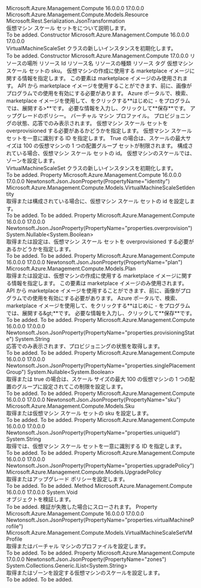 <Type Name="VirtualMachineScaleSet" FullName="Microsoft.Azure.Management.Compute.Models.VirtualMachineScaleSet">
  <TypeSignature Language="C#" Value="public class VirtualMachineScaleSet : Microsoft.Azure.Management.Compute.Models.Resource" />
  <TypeSignature Language="ILAsm" Value=".class public auto ansi beforefieldinit VirtualMachineScaleSet extends Microsoft.Azure.Management.Compute.Models.Resource" />
  <TypeSignature Language="DocId" Value="T:Microsoft.Azure.Management.Compute.Models.VirtualMachineScaleSet" />
  <TypeSignature Language="VB.NET" Value="Public Class VirtualMachineScaleSet&#xA;Inherits Resource" />
  <TypeSignature Language="F#" Value="type VirtualMachineScaleSet = class&#xA;    inherit Resource" />
  <AssemblyInfo>
    <AssemblyName>Microsoft.Azure.Management.Compute</AssemblyName>
    <AssemblyVersion>16.0.0.0</AssemblyVersion>
    <AssemblyVersion>17.0.0.0</AssemblyVersion>
  </AssemblyInfo>
  <Base>
    <BaseTypeName>Microsoft.Azure.Management.Compute.Models.Resource</BaseTypeName>
  </Base>
  <Interfaces />
  <Attributes>
    <Attribute>
      <AttributeName>Microsoft.Rest.Serialization.JsonTransformation</AttributeName>
    </Attribute>
  </Attributes>
  <Docs>
    <summary>
            仮想マシン スケール セットをについて説明します。
            </summary>
    <remarks>To be added.</remarks>
  </Docs>
  <Members>
    <Member MemberName=".ctor">
      <MemberSignature Language="C#" Value="public VirtualMachineScaleSet ();" />
      <MemberSignature Language="ILAsm" Value=".method public hidebysig specialname rtspecialname instance void .ctor() cil managed" />
      <MemberSignature Language="DocId" Value="M:Microsoft.Azure.Management.Compute.Models.VirtualMachineScaleSet.#ctor" />
      <MemberSignature Language="VB.NET" Value="Public Sub New ()" />
      <MemberType>Constructor</MemberType>
      <AssemblyInfo>
        <AssemblyName>Microsoft.Azure.Management.Compute</AssemblyName>
        <AssemblyVersion>16.0.0.0</AssemblyVersion>
        <AssemblyVersion>17.0.0.0</AssemblyVersion>
      </AssemblyInfo>
      <Parameters />
      <Docs>
        <summary>
            VirtualMachineScaleSet クラスの新しいインスタンスを初期化します。
            </summary>
        <remarks>To be added.</remarks>
      </Docs>
    </Member>
    <Member MemberName=".ctor">
      <MemberSignature Language="C#" Value="public VirtualMachineScaleSet (string location, string id = null, string name = null, string type = null, System.Collections.Generic.IDictionary&lt;string,string&gt; tags = null, Microsoft.Azure.Management.Compute.Models.Sku sku = null, Microsoft.Azure.Management.Compute.Models.Plan plan = null, Microsoft.Azure.Management.Compute.Models.UpgradePolicy upgradePolicy = null, Microsoft.Azure.Management.Compute.Models.VirtualMachineScaleSetVMProfile virtualMachineProfile = null, string provisioningState = null, Nullable&lt;bool&gt; overprovision = null, string uniqueId = null, Nullable&lt;bool&gt; singlePlacementGroup = null, Microsoft.Azure.Management.Compute.Models.VirtualMachineScaleSetIdentity identity = null, System.Collections.Generic.IList&lt;string&gt; zones = null);" />
      <MemberSignature Language="ILAsm" Value=".method public hidebysig specialname rtspecialname instance void .ctor(string location, string id, string name, string type, class System.Collections.Generic.IDictionary`2&lt;string, string&gt; tags, class Microsoft.Azure.Management.Compute.Models.Sku sku, class Microsoft.Azure.Management.Compute.Models.Plan plan, class Microsoft.Azure.Management.Compute.Models.UpgradePolicy upgradePolicy, class Microsoft.Azure.Management.Compute.Models.VirtualMachineScaleSetVMProfile virtualMachineProfile, string provisioningState, valuetype System.Nullable`1&lt;bool&gt; overprovision, string uniqueId, valuetype System.Nullable`1&lt;bool&gt; singlePlacementGroup, class Microsoft.Azure.Management.Compute.Models.VirtualMachineScaleSetIdentity identity, class System.Collections.Generic.IList`1&lt;string&gt; zones) cil managed" />
      <MemberSignature Language="DocId" Value="M:Microsoft.Azure.Management.Compute.Models.VirtualMachineScaleSet.#ctor(System.String,System.String,System.String,System.String,System.Collections.Generic.IDictionary{System.String,System.String},Microsoft.Azure.Management.Compute.Models.Sku,Microsoft.Azure.Management.Compute.Models.Plan,Microsoft.Azure.Management.Compute.Models.UpgradePolicy,Microsoft.Azure.Management.Compute.Models.VirtualMachineScaleSetVMProfile,System.String,System.Nullable{System.Boolean},System.String,System.Nullable{System.Boolean},Microsoft.Azure.Management.Compute.Models.VirtualMachineScaleSetIdentity,System.Collections.Generic.IList{System.String})" />
      <MemberSignature Language="F#" Value="new Microsoft.Azure.Management.Compute.Models.VirtualMachineScaleSet : string * string * string * string * System.Collections.Generic.IDictionary&lt;string, string&gt; * Microsoft.Azure.Management.Compute.Models.Sku * Microsoft.Azure.Management.Compute.Models.Plan * Microsoft.Azure.Management.Compute.Models.UpgradePolicy * Microsoft.Azure.Management.Compute.Models.VirtualMachineScaleSetVMProfile * string * Nullable&lt;bool&gt; * string * Nullable&lt;bool&gt; * Microsoft.Azure.Management.Compute.Models.VirtualMachineScaleSetIdentity * System.Collections.Generic.IList&lt;string&gt; -&gt; Microsoft.Azure.Management.Compute.Models.VirtualMachineScaleSet" Usage="new Microsoft.Azure.Management.Compute.Models.VirtualMachineScaleSet (location, id, name, type, tags, sku, plan, upgradePolicy, virtualMachineProfile, provisioningState, overprovision, uniqueId, singlePlacementGroup, identity, zones)" />
      <MemberType>Constructor</MemberType>
      <AssemblyInfo>
        <AssemblyName>Microsoft.Azure.Management.Compute</AssemblyName>
        <AssemblyVersion>17.0.0.0</AssemblyVersion>
      </AssemblyInfo>
      <Parameters>
        <Parameter Name="location" Type="System.String" />
        <Parameter Name="id" Type="System.String" />
        <Parameter Name="name" Type="System.String" />
        <Parameter Name="type" Type="System.String" />
        <Parameter Name="tags" Type="System.Collections.Generic.IDictionary&lt;System.String,System.String&gt;" />
        <Parameter Name="sku" Type="Microsoft.Azure.Management.Compute.Models.Sku" />
        <Parameter Name="plan" Type="Microsoft.Azure.Management.Compute.Models.Plan" />
        <Parameter Name="upgradePolicy" Type="Microsoft.Azure.Management.Compute.Models.UpgradePolicy" />
        <Parameter Name="virtualMachineProfile" Type="Microsoft.Azure.Management.Compute.Models.VirtualMachineScaleSetVMProfile" />
        <Parameter Name="provisioningState" Type="System.String" />
        <Parameter Name="overprovision" Type="System.Nullable&lt;System.Boolean&gt;" />
        <Parameter Name="uniqueId" Type="System.String" />
        <Parameter Name="singlePlacementGroup" Type="System.Nullable&lt;System.Boolean&gt;" />
        <Parameter Name="identity" Type="Microsoft.Azure.Management.Compute.Models.VirtualMachineScaleSetIdentity" />
        <Parameter Name="zones" Type="System.Collections.Generic.IList&lt;System.String&gt;" />
      </Parameters>
      <Docs>
        <param name="location">リソースの場所</param>
        <param name="id">リソース Id</param>
        <param name="name">リソース名</param>
        <param name="type">リソースの種類</param>
        <param name="tags">リソース タグ</param>
        <param name="sku">仮想マシン スケール セットの sku。</param>
        <param name="plan">仮想マシンの作成に使用する marketplace イメージに関する情報を指定します。 この要素は marketplace イメージのみ使用されます。 API から marketplace イメージを使用することができます、前に、画像がプログラムでの使用を有効にする必要があります。  Azure ポータルで、検索、marketplace イメージを使用して、をクリックする**はじめに - をプログラムでは、展開する&gt;**です。
            必要な情報を入力し、クリックして**保存**です。</param>
        <param name="upgradePolicy">アップグレードのポリシー。</param>
        <param name="virtualMachineProfile">バーチャル マシン プロファイル。</param>
        <param name="provisioningState">プロビジョニングの状態、応答でのみ表示されます。</param>
        <param name="overprovision">仮想マシン スケール セットを overprovisioned する必要があるかどうかを指定します。</param>
        <param name="uniqueId">仮想マシン スケール セットを一意に識別する ID を指定します。</param>
        <param name="singlePlacementGroup">True の場合は、スケールの最大サイズは 100 の仮想マシンの 1 つの配置グループ セットが制限されます。</param>
        <param name="identity">構成されている場合、仮想マシン スケール セットの id。</param>
        <param name="zones">仮想マシンのスケールでは、ゾーンを設定します。</param>
        <summary>
            VirtualMachineScaleSet クラスの新しいインスタンスを初期化します。
            </summary>
        <remarks>To be added.</remarks>
      </Docs>
    </Member>
    <Member MemberName="Identity">
      <MemberSignature Language="C#" Value="public Microsoft.Azure.Management.Compute.Models.VirtualMachineScaleSetIdentity Identity { get; set; }" />
      <MemberSignature Language="ILAsm" Value=".property instance class Microsoft.Azure.Management.Compute.Models.VirtualMachineScaleSetIdentity Identity" />
      <MemberSignature Language="DocId" Value="P:Microsoft.Azure.Management.Compute.Models.VirtualMachineScaleSet.Identity" />
      <MemberSignature Language="VB.NET" Value="Public Property Identity As VirtualMachineScaleSetIdentity" />
      <MemberSignature Language="F#" Value="member this.Identity : Microsoft.Azure.Management.Compute.Models.VirtualMachineScaleSetIdentity with get, set" Usage="Microsoft.Azure.Management.Compute.Models.VirtualMachineScaleSet.Identity" />
      <MemberType>Property</MemberType>
      <AssemblyInfo>
        <AssemblyName>Microsoft.Azure.Management.Compute</AssemblyName>
        <AssemblyVersion>16.0.0.0</AssemblyVersion>
        <AssemblyVersion>17.0.0.0</AssemblyVersion>
      </AssemblyInfo>
      <Attributes>
        <Attribute>
          <AttributeName>Newtonsoft.Json.JsonProperty(PropertyName="identity")</AttributeName>
        </Attribute>
      </Attributes>
      <ReturnValue>
        <ReturnType>Microsoft.Azure.Management.Compute.Models.VirtualMachineScaleSetIdentity</ReturnType>
      </ReturnValue>
      <Docs>
        <summary>
            取得または構成されている場合に、仮想マシン スケール セットの id を設定します。
            </summary>
        <value>To be added.</value>
        <remarks>To be added.</remarks>
      </Docs>
    </Member>
    <Member MemberName="Overprovision">
      <MemberSignature Language="C#" Value="public Nullable&lt;bool&gt; Overprovision { get; set; }" />
      <MemberSignature Language="ILAsm" Value=".property instance valuetype System.Nullable`1&lt;bool&gt; Overprovision" />
      <MemberSignature Language="DocId" Value="P:Microsoft.Azure.Management.Compute.Models.VirtualMachineScaleSet.Overprovision" />
      <MemberSignature Language="VB.NET" Value="Public Property Overprovision As Nullable(Of Boolean)" />
      <MemberSignature Language="F#" Value="member this.Overprovision : Nullable&lt;bool&gt; with get, set" Usage="Microsoft.Azure.Management.Compute.Models.VirtualMachineScaleSet.Overprovision" />
      <MemberType>Property</MemberType>
      <AssemblyInfo>
        <AssemblyName>Microsoft.Azure.Management.Compute</AssemblyName>
        <AssemblyVersion>16.0.0.0</AssemblyVersion>
        <AssemblyVersion>17.0.0.0</AssemblyVersion>
      </AssemblyInfo>
      <Attributes>
        <Attribute>
          <AttributeName>Newtonsoft.Json.JsonProperty(PropertyName="properties.overprovision")</AttributeName>
        </Attribute>
      </Attributes>
      <ReturnValue>
        <ReturnType>System.Nullable&lt;System.Boolean&gt;</ReturnType>
      </ReturnValue>
      <Docs>
        <summary>
            取得または設定は、仮想マシン スケール セットを overprovisioned する必要があるかどうかを指定します。
            </summary>
        <value>To be added.</value>
        <remarks>To be added.</remarks>
      </Docs>
    </Member>
    <Member MemberName="Plan">
      <MemberSignature Language="C#" Value="public Microsoft.Azure.Management.Compute.Models.Plan Plan { get; set; }" />
      <MemberSignature Language="ILAsm" Value=".property instance class Microsoft.Azure.Management.Compute.Models.Plan Plan" />
      <MemberSignature Language="DocId" Value="P:Microsoft.Azure.Management.Compute.Models.VirtualMachineScaleSet.Plan" />
      <MemberSignature Language="VB.NET" Value="Public Property Plan As Plan" />
      <MemberSignature Language="F#" Value="member this.Plan : Microsoft.Azure.Management.Compute.Models.Plan with get, set" Usage="Microsoft.Azure.Management.Compute.Models.VirtualMachineScaleSet.Plan" />
      <MemberType>Property</MemberType>
      <AssemblyInfo>
        <AssemblyName>Microsoft.Azure.Management.Compute</AssemblyName>
        <AssemblyVersion>16.0.0.0</AssemblyVersion>
        <AssemblyVersion>17.0.0.0</AssemblyVersion>
      </AssemblyInfo>
      <Attributes>
        <Attribute>
          <AttributeName>Newtonsoft.Json.JsonProperty(PropertyName="plan")</AttributeName>
        </Attribute>
      </Attributes>
      <ReturnValue>
        <ReturnType>Microsoft.Azure.Management.Compute.Models.Plan</ReturnType>
      </ReturnValue>
      <Docs>
        <summary>
            取得または設定は、仮想マシンの作成に使用する marketplace イメージに関する情報を指定します。 この要素は marketplace イメージのみ使用されます。 API から marketplace イメージを使用することができます、前に、画像がプログラムでの使用を有効にする必要があります。  Azure ポータルで、検索、marketplace イメージを使用して、をクリックする**はじめに - をプログラムでは、展開する&amp;gt;**です。
            必要な情報を入力し、クリックして**保存**です。
            </summary>
        <value>To be added.</value>
        <remarks>To be added.</remarks>
      </Docs>
    </Member>
    <Member MemberName="ProvisioningState">
      <MemberSignature Language="C#" Value="public string ProvisioningState { get; }" />
      <MemberSignature Language="ILAsm" Value=".property instance string ProvisioningState" />
      <MemberSignature Language="DocId" Value="P:Microsoft.Azure.Management.Compute.Models.VirtualMachineScaleSet.ProvisioningState" />
      <MemberSignature Language="VB.NET" Value="Public ReadOnly Property ProvisioningState As String" />
      <MemberSignature Language="F#" Value="member this.ProvisioningState : string" Usage="Microsoft.Azure.Management.Compute.Models.VirtualMachineScaleSet.ProvisioningState" />
      <MemberType>Property</MemberType>
      <AssemblyInfo>
        <AssemblyName>Microsoft.Azure.Management.Compute</AssemblyName>
        <AssemblyVersion>16.0.0.0</AssemblyVersion>
        <AssemblyVersion>17.0.0.0</AssemblyVersion>
      </AssemblyInfo>
      <Attributes>
        <Attribute>
          <AttributeName>Newtonsoft.Json.JsonProperty(PropertyName="properties.provisioningState")</AttributeName>
        </Attribute>
      </Attributes>
      <ReturnValue>
        <ReturnType>System.String</ReturnType>
      </ReturnValue>
      <Docs>
        <summary>
            応答でのみ表示されます、プロビジョニングの状態を取得します。
            </summary>
        <value>To be added.</value>
        <remarks>To be added.</remarks>
      </Docs>
    </Member>
    <Member MemberName="SinglePlacementGroup">
      <MemberSignature Language="C#" Value="public Nullable&lt;bool&gt; SinglePlacementGroup { get; set; }" />
      <MemberSignature Language="ILAsm" Value=".property instance valuetype System.Nullable`1&lt;bool&gt; SinglePlacementGroup" />
      <MemberSignature Language="DocId" Value="P:Microsoft.Azure.Management.Compute.Models.VirtualMachineScaleSet.SinglePlacementGroup" />
      <MemberSignature Language="VB.NET" Value="Public Property SinglePlacementGroup As Nullable(Of Boolean)" />
      <MemberSignature Language="F#" Value="member this.SinglePlacementGroup : Nullable&lt;bool&gt; with get, set" Usage="Microsoft.Azure.Management.Compute.Models.VirtualMachineScaleSet.SinglePlacementGroup" />
      <MemberType>Property</MemberType>
      <AssemblyInfo>
        <AssemblyName>Microsoft.Azure.Management.Compute</AssemblyName>
        <AssemblyVersion>16.0.0.0</AssemblyVersion>
        <AssemblyVersion>17.0.0.0</AssemblyVersion>
      </AssemblyInfo>
      <Attributes>
        <Attribute>
          <AttributeName>Newtonsoft.Json.JsonProperty(PropertyName="properties.singlePlacementGroup")</AttributeName>
        </Attribute>
      </Attributes>
      <ReturnValue>
        <ReturnType>System.Nullable&lt;System.Boolean&gt;</ReturnType>
      </ReturnValue>
      <Docs>
        <summary>
            取得または true の場合は、スケール サイズの最大 100 の仮想マシンの 1 つの配置のグループに設定されてこの制限を設定します。
            </summary>
        <value>To be added.</value>
        <remarks>To be added.</remarks>
      </Docs>
    </Member>
    <Member MemberName="Sku">
      <MemberSignature Language="C#" Value="public Microsoft.Azure.Management.Compute.Models.Sku Sku { get; set; }" />
      <MemberSignature Language="ILAsm" Value=".property instance class Microsoft.Azure.Management.Compute.Models.Sku Sku" />
      <MemberSignature Language="DocId" Value="P:Microsoft.Azure.Management.Compute.Models.VirtualMachineScaleSet.Sku" />
      <MemberSignature Language="VB.NET" Value="Public Property Sku As Sku" />
      <MemberSignature Language="F#" Value="member this.Sku : Microsoft.Azure.Management.Compute.Models.Sku with get, set" Usage="Microsoft.Azure.Management.Compute.Models.VirtualMachineScaleSet.Sku" />
      <MemberType>Property</MemberType>
      <AssemblyInfo>
        <AssemblyName>Microsoft.Azure.Management.Compute</AssemblyName>
        <AssemblyVersion>16.0.0.0</AssemblyVersion>
        <AssemblyVersion>17.0.0.0</AssemblyVersion>
      </AssemblyInfo>
      <Attributes>
        <Attribute>
          <AttributeName>Newtonsoft.Json.JsonProperty(PropertyName="sku")</AttributeName>
        </Attribute>
      </Attributes>
      <ReturnValue>
        <ReturnType>Microsoft.Azure.Management.Compute.Models.Sku</ReturnType>
      </ReturnValue>
      <Docs>
        <summary>
            取得または仮想マシン スケール セットの sku を設定します。
            </summary>
        <value>To be added.</value>
        <remarks>To be added.</remarks>
      </Docs>
    </Member>
    <Member MemberName="UniqueId">
      <MemberSignature Language="C#" Value="public string UniqueId { get; }" />
      <MemberSignature Language="ILAsm" Value=".property instance string UniqueId" />
      <MemberSignature Language="DocId" Value="P:Microsoft.Azure.Management.Compute.Models.VirtualMachineScaleSet.UniqueId" />
      <MemberSignature Language="VB.NET" Value="Public ReadOnly Property UniqueId As String" />
      <MemberSignature Language="F#" Value="member this.UniqueId : string" Usage="Microsoft.Azure.Management.Compute.Models.VirtualMachineScaleSet.UniqueId" />
      <MemberType>Property</MemberType>
      <AssemblyInfo>
        <AssemblyName>Microsoft.Azure.Management.Compute</AssemblyName>
        <AssemblyVersion>16.0.0.0</AssemblyVersion>
        <AssemblyVersion>17.0.0.0</AssemblyVersion>
      </AssemblyInfo>
      <Attributes>
        <Attribute>
          <AttributeName>Newtonsoft.Json.JsonProperty(PropertyName="properties.uniqueId")</AttributeName>
        </Attribute>
      </Attributes>
      <ReturnValue>
        <ReturnType>System.String</ReturnType>
      </ReturnValue>
      <Docs>
        <summary>
            取得では、仮想マシン スケール セットを一意に識別する ID を指定します。
            </summary>
        <value>To be added.</value>
        <remarks>To be added.</remarks>
      </Docs>
    </Member>
    <Member MemberName="UpgradePolicy">
      <MemberSignature Language="C#" Value="public Microsoft.Azure.Management.Compute.Models.UpgradePolicy UpgradePolicy { get; set; }" />
      <MemberSignature Language="ILAsm" Value=".property instance class Microsoft.Azure.Management.Compute.Models.UpgradePolicy UpgradePolicy" />
      <MemberSignature Language="DocId" Value="P:Microsoft.Azure.Management.Compute.Models.VirtualMachineScaleSet.UpgradePolicy" />
      <MemberSignature Language="VB.NET" Value="Public Property UpgradePolicy As UpgradePolicy" />
      <MemberSignature Language="F#" Value="member this.UpgradePolicy : Microsoft.Azure.Management.Compute.Models.UpgradePolicy with get, set" Usage="Microsoft.Azure.Management.Compute.Models.VirtualMachineScaleSet.UpgradePolicy" />
      <MemberType>Property</MemberType>
      <AssemblyInfo>
        <AssemblyName>Microsoft.Azure.Management.Compute</AssemblyName>
        <AssemblyVersion>16.0.0.0</AssemblyVersion>
        <AssemblyVersion>17.0.0.0</AssemblyVersion>
      </AssemblyInfo>
      <Attributes>
        <Attribute>
          <AttributeName>Newtonsoft.Json.JsonProperty(PropertyName="properties.upgradePolicy")</AttributeName>
        </Attribute>
      </Attributes>
      <ReturnValue>
        <ReturnType>Microsoft.Azure.Management.Compute.Models.UpgradePolicy</ReturnType>
      </ReturnValue>
      <Docs>
        <summary>
            取得またはアップグレード ポリシーを設定します。
            </summary>
        <value>To be added.</value>
        <remarks>To be added.</remarks>
      </Docs>
    </Member>
    <Member MemberName="Validate">
      <MemberSignature Language="C#" Value="public override void Validate ();" />
      <MemberSignature Language="ILAsm" Value=".method public hidebysig virtual instance void Validate() cil managed" />
      <MemberSignature Language="DocId" Value="M:Microsoft.Azure.Management.Compute.Models.VirtualMachineScaleSet.Validate" />
      <MemberSignature Language="VB.NET" Value="Public Overrides Sub Validate ()" />
      <MemberSignature Language="F#" Value="override this.Validate : unit -&gt; unit" Usage="virtualMachineScaleSet.Validate " />
      <MemberType>Method</MemberType>
      <AssemblyInfo>
        <AssemblyName>Microsoft.Azure.Management.Compute</AssemblyName>
        <AssemblyVersion>16.0.0.0</AssemblyVersion>
        <AssemblyVersion>17.0.0.0</AssemblyVersion>
      </AssemblyInfo>
      <ReturnValue>
        <ReturnType>System.Void</ReturnType>
      </ReturnValue>
      <Parameters />
      <Docs>
        <summary>
            オブジェクトを検証します。
            </summary>
        <remarks>To be added.</remarks>
        <exception cref="T:Microsoft.Rest.ValidationException">
            検証が失敗した場合にスローされます。
            </exception>
      </Docs>
    </Member>
    <Member MemberName="VirtualMachineProfile">
      <MemberSignature Language="C#" Value="public Microsoft.Azure.Management.Compute.Models.VirtualMachineScaleSetVMProfile VirtualMachineProfile { get; set; }" />
      <MemberSignature Language="ILAsm" Value=".property instance class Microsoft.Azure.Management.Compute.Models.VirtualMachineScaleSetVMProfile VirtualMachineProfile" />
      <MemberSignature Language="DocId" Value="P:Microsoft.Azure.Management.Compute.Models.VirtualMachineScaleSet.VirtualMachineProfile" />
      <MemberSignature Language="VB.NET" Value="Public Property VirtualMachineProfile As VirtualMachineScaleSetVMProfile" />
      <MemberSignature Language="F#" Value="member this.VirtualMachineProfile : Microsoft.Azure.Management.Compute.Models.VirtualMachineScaleSetVMProfile with get, set" Usage="Microsoft.Azure.Management.Compute.Models.VirtualMachineScaleSet.VirtualMachineProfile" />
      <MemberType>Property</MemberType>
      <AssemblyInfo>
        <AssemblyName>Microsoft.Azure.Management.Compute</AssemblyName>
        <AssemblyVersion>16.0.0.0</AssemblyVersion>
        <AssemblyVersion>17.0.0.0</AssemblyVersion>
      </AssemblyInfo>
      <Attributes>
        <Attribute>
          <AttributeName>Newtonsoft.Json.JsonProperty(PropertyName="properties.virtualMachineProfile")</AttributeName>
        </Attribute>
      </Attributes>
      <ReturnValue>
        <ReturnType>Microsoft.Azure.Management.Compute.Models.VirtualMachineScaleSetVMProfile</ReturnType>
      </ReturnValue>
      <Docs>
        <summary>
            取得またはバーチャル マシンのプロファイルを設定します。
            </summary>
        <value>To be added.</value>
        <remarks>To be added.</remarks>
      </Docs>
    </Member>
    <Member MemberName="Zones">
      <MemberSignature Language="C#" Value="public System.Collections.Generic.IList&lt;string&gt; Zones { get; set; }" />
      <MemberSignature Language="ILAsm" Value=".property instance class System.Collections.Generic.IList`1&lt;string&gt; Zones" />
      <MemberSignature Language="DocId" Value="P:Microsoft.Azure.Management.Compute.Models.VirtualMachineScaleSet.Zones" />
      <MemberSignature Language="VB.NET" Value="Public Property Zones As IList(Of String)" />
      <MemberSignature Language="F#" Value="member this.Zones : System.Collections.Generic.IList&lt;string&gt; with get, set" Usage="Microsoft.Azure.Management.Compute.Models.VirtualMachineScaleSet.Zones" />
      <MemberType>Property</MemberType>
      <AssemblyInfo>
        <AssemblyName>Microsoft.Azure.Management.Compute</AssemblyName>
        <AssemblyVersion>17.0.0.0</AssemblyVersion>
      </AssemblyInfo>
      <Attributes>
        <Attribute>
          <AttributeName>Newtonsoft.Json.JsonProperty(PropertyName="zones")</AttributeName>
        </Attribute>
      </Attributes>
      <ReturnValue>
        <ReturnType>System.Collections.Generic.IList&lt;System.String&gt;</ReturnType>
      </ReturnValue>
      <Docs>
        <summary>
            取得またはゾーンを設定する仮想マシンのスケールを設定します。
            </summary>
        <value>To be added.</value>
        <remarks>To be added.</remarks>
      </Docs>
    </Member>
  </Members>
</Type>